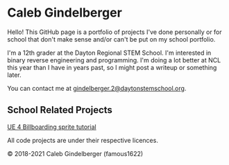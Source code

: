 # Caleb Gindelberger
Hello! This GitHub page is a portfolio of projects I've done personally or for school that don't make sense and/or can't be put on my school portfolio.

I'm a 12th grader at the Dayton Regional STEM School. I'm interested in binary reverse engineering and programming. I'm doing a lot better at NCL this year than I have in years past, so I might post a writeup or something later.

You can contact me at gindelberger.2@daytonstemschool.org.

## School Related Projects

[UE 4 Billboarding sprite tutorial](https://famous1622.github.io/UE4Tutorial)

All code projects are under their respective licences.

© 2018-2021 Caleb Gindelberger (famous1622)
